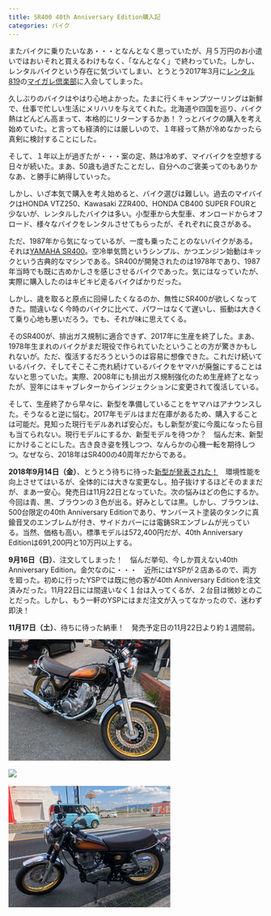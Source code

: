 ```yaml
---
title: SR400 40th Anniversary Edition購入記
categories: バイク
---
```

またバイクに乗りたいなあ・・・となんとなく思っていたが、月５万円のお小遣いではおいそれと買えるわけもなく、「なんとなく」で終わっていた。しかし、レンタルバイクという存在に気づいてしまい、とうとう2017年3月に<a href="https://www.rental819.com">レンタル819</a>の<a href="https://www.mygareclub.com">マイガレ倶楽部</a>に入会してしまった。

久しぶりのバイクはやはり心地よかった。たまに行くキャンプツーリングは新鮮で、仕事で忙しい生活にメリハリを与えてくれた。北海道や四国を巡り、バイク熱はどんどん高まって、本格的にリターンするかあ！？っとバイクの購入を考え始めていた。と言っても経済的には厳しいので、１年経って熱が冷めなかったら真剣に検討することにした。

そして、１年以上が過ぎたが・・・案の定、熱は冷めず、マイバイクを空想する日々が続いた。まあ、50歳も過ぎたことだし、自分へのご褒美ってのもありかなあ、と勝手に納得していった。

しかし、いざ本気で購入を考え始めると、バイク選びは難しい。過去のマイバイクはHONDA VTZ250、Kawasaki ZZR400、HONDA CB400 SUPER FOURと少ないが、レンタルしたバイクは多い。小型車から大型車、オンロードからオフロード、様々なバイクをレンタルさせてもらったが、それぞれに良さがある。

ただ、1987年から気になっているが、一度も乗ったことのないバイクがある。それは<a href="https://www.yamaha-motor.co.jp/mc/lineup/sr400/">YAMAHA SR400</a>。空冷単気筒というシンプル、かつエンジン始動はキックという古典的なマシンである。SR400が開発されたのは1978年であり、1987年当時でも既に古めかしさを感じさせるバイクであった。気にはなっていたが、実際に購入したのはキビキビ走るバイクばかりだった。

しかし、歳を取ると原点に回帰したくなるのか、無性にSR400が欲しくなってきた。間違いなく今時のバイクに比べて、パワーはなくて遅いし、振動は大きくて乗り心地も悪いだろう。でも、それが味に思えてくる。

そのSR400が、排出ガス規制に適合できず、2017年に生産を終了した。まあ、1978年生まれのバイクがまだ現役で作られていたということの方が驚きかもしれないが。ただ、復活するだろうというのは容易に想像できた。これだけ続いているバイク、そしてそこそこ売れ続けているバイクをヤマハが廃盤にすることはないと思っていた。実際、2008年にも排出ガス規制強化のため生産終了となったが、翌年にはキャブレターからインジェクションに変更されて復活している。

そして、生産終了から早々に、新型を準備していることをヤマハはアナウンスした。そうなると逆に悩む。2017年モデルはまだ在庫があるため、購入することは可能だ。見知った現行モデルあれば安心だ。もし新型が変に今風になったら目も当てられない。現行モデルにするか、新型モデルを待つか？　悩んだ末、新型にかけることにした。古き良き姿を残しつつ、なんらかの心機一転を期待しつつ。なぜなら、2018年はSR400の40周年だからである。

**2018年9月14日（金）**、とうとう待ちに待った<a href="https://global.yamaha-motor.com/jp/news/2018/0914/sr400.html">新型が発表された！</a>　環境性能を向上させてはいるが、全体的には大きな変更なし。拍子抜けするほどそのままだが、まあ一安心。発売日は11月22日となっていた。次の悩みはどの色にするか。今回は青、黒、ブラウンの３色が出る。好みとしては黒。しかし、ブラウンは、500台限定の40th Anniversary Editionであり、サンバースト塗装のタンクに真鍮音叉のエンブレムが付き、サイドカバーには電鋳SRエンブレムが光っている。当然、価格も高い。標準モデルは572,400円だが、40th Anniversary Editionは691,200円と10万円以上する。

**9月16日（日）**、注文してしまった！　悩んだ挙句、今しか買えない40th Anniversary Edition。金欠なのに・・・　近所にはYSPが２店あるので、両方を廻った。初めに行ったYSPでは既に他の客が40th Anniversary Editionを注文済みだった。11月22日には間違いなく１台は入ってくるが、２台目は微妙とのことだった。しかし、もう一軒のYSPにはまだ注文が入ってなかったので、迷わず即決！

**11月17日（土）**、待ちに待った納車！　発売予定日の11月22日より約１週間前。

<div class="post-img">
<a href="/assets/images/20181117a/IMG_1561.jpeg">
<img src="/assets/images/20181117a/IMG_1561.jpeg" width="320px">
</a>
<p></p>
</div>

<div class="post-img">
<a href="/assets/images/20181117a/IMG_1562.jpeg">
<img src="/assets/images/20181117a/IMG_1562.jpeg" width="320px">
</a>
<p></p>
</div>

<div class="post-img">
<a href="/assets/images/20181117a/IMG_1563.jpeg">
<img src="/assets/images/20181117a/IMG_1563.jpeg" width="320px">
</a>
<p></p>
</div>

